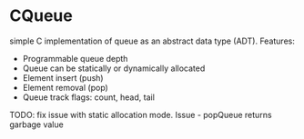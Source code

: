 # CQueue
simple C implementation of queue as an abstract data type (ADT).
Features:
- Programmable queue depth
- Queue can be statically or dynamically allocated
- Element insert (push)
- Element removal (pop)
- Queue track flags: count, head, tail

TODO: fix issue with static allocation mode. Issue - popQueue returns garbage value
